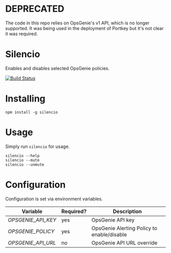 # DEPRECATED

The code in this repo relies on OpsGenie's v1 API, which is no longer supported. It was being used in the deployment of Portkey but it's not clear it was required.


Silencio
========
Enables and disables selected OpsGenie policies.

[![Build Status](https://travis-ci.org/energizedwork/silencio.svg?branch=master)](https://travis-ci.org/energizedwork/silencio)

Installing
==========
```
npm install -g silencio
```

Usage
=====
Simply run ```silencio``` for usage.

```
silencio --help
silencio --mute
silencio --unmute
```

Configuration
=============
Configuration is set via environment variables.

Variable              | Required?  | Description
--------------------- | ---------- | ------------------------------------------
_OPSGENIE_API_KEY_    | yes        | OpsGenie API key
_OPSGENIE_POLICY_     | yes        | OpsGenie Alerting Policy to enable/disable
_OPSGENIE_API_URL_    | no         | OpsGenie API URL override
